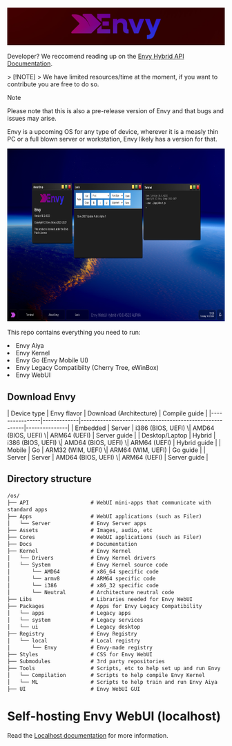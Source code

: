 
<span style="display:block;text-align:center"><img src="./Assets/readme/banner.png"></span>
<p>Developer? We reccomend reading up on the <a href="/Docs/README.md">Envy Hybrid API Documentation</a>.</p>
> [!NOTE]
> We have limited resources/time at the moment, if you want to contribute you are free to do so.

> [!NOTE]
> Please note that this is also a pre-release version of Envy and that bugs and issues may arise.

<p>Envy is a upcoming OS for any type of device, wherever it is a measly thin PC or a full blown server or workstation, Envy likely has a version for that.</p>
<img src="Assets/readme/demos/4523.png" height="400px" alt="A screenshot of Envy, running several demonstration apps">
<p>This repo contains everything you need to run:</p>
<li>Envy Aiya</li>
<li>Envy Kernel</li>
<li>Envy Go (Envy Mobile UI)</li>
<li>Envy Legacy Compatibilty (Cherry Tree, eWinBox)</li>
<li>Envy WebUI</li>
<h2>Download Envy</h2>
| Device type    | Envy flavor | Download (Architecture)                                 | Compile guide |
|----------------|-------------|---------------------------------------------------------|---------------|
| Embedded       | Server      | i386 (BIOS, UEFI) \| AMD64 (BIOS, UEFI) \| ARM64 (UEFI) | Server guide  |
| Desktop/Laptop | Hybrid      | i386 (BIOS, UEFI) \| AMD64 (BIOS, UEFI) \| ARM64 (UEFI) | Hybrid guide  |
| Mobile         | Go          | ARM32 (WIM, UEFI) \| ARM64 (WIM, UEFI)                  | Go guide      |
| Server         | Server      | AMD64 (BIOS, UEFI) \| ARM64 (UEFI)                      | Server guide  |
<h2>Directory structure</h2>

```
/os/
├── API                    # WebUI mini-apps that communicate with standard apps
├── Apps                   # WebUI applications (such as Filer)
│   └── Server             # Envy Server apps
├── Assets                 # Images, audio, etc
├── Cores                  # WebUI applications (such as Filer)
├── Docs                   # Documentation
├── Kernel                 # Envy Kernel
│   └── Drivers            # Envy Kernel drivers
│   └── System             # Envy Kernel source code
│       └── AMD64          # x86_64 specific code
│       └── armv8          # ARM64 specific code
│       └── i386           # x86_32 specific code
│       └── Neutral        # Architecture neutral code
├── Libs                   # Libraries needed for Envy WebUI
├── Packages               # Apps for Envy Legacy Compatibility
│   └── apps               # Legacy apps
│   └── system             # Legacy services
│   └── ui                 # Legacy desktop
├── Registry               # Envy Registry
│   └── local              # Local registry
│       └── Envy           # Envy-made registry
├── Styles                 # CSS for Envy WebUI
├── Submodules             # 3rd party repositories
├── Tools                  # Scripts, etc to help set up and run Envy
│   └── Compilation        # Scripts to help compile Envy Kernel
│   └── ML                 # Scripts to help train and run Envy Aiya
├── UI                     # Envy WebUI GUI
```
<h1>Self-hosting Envy WebUI (localhost)</h1>
<p>Read the <a href="./Docs/Localhost.md">Localhost documentation</a> for more information.</p>